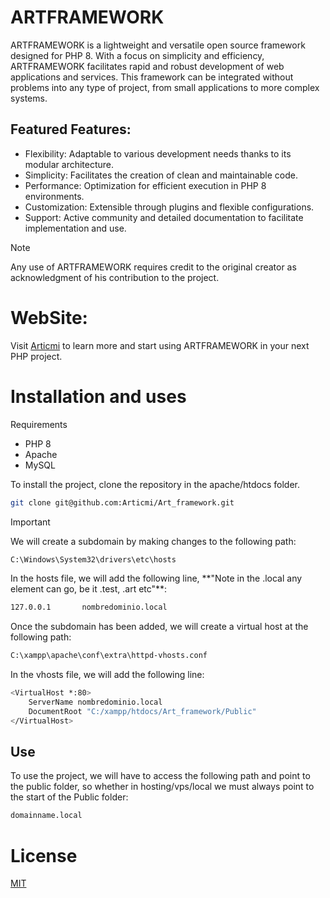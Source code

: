 # ARTFRAMEWORK
ARTFRAMEWORK is a lightweight and versatile open source framework designed for PHP 8. With a focus on simplicity and efficiency, ARTFRAMEWORK facilitates rapid and robust development of web applications and services. This framework can be integrated without problems into any type of project, from small applications to more complex systems.

## Featured Features:
<ul>
   <li>Flexibility: Adaptable to various development needs thanks to its modular architecture.</li>
   <li>Simplicity: Facilitates the creation of clean and maintainable code.</li>
   <li>Performance: Optimization for efficient execution in PHP 8 environments.</li>
   <li>Customization: Extensible through plugins and flexible configurations.</li>
   <li>Support: Active community and detailed documentation to facilitate implementation and use.</li>
</ul>

> [!NOTE]
> Any use of ARTFRAMEWORK requires credit to the original creator as acknowledgment of his contribution to the project.

# WebSite:
Visit [Articmi](https://articmi.com/) to learn more and start using ARTFRAMEWORK in your next PHP project.

# Installation and uses
Requirements
<ul>
    <li>PHP 8</li>
    <li>Apache</li>
    <li>MySQL</li>
</ul>

<p>To install the project, clone the repository in the apache/htdocs folder.</p>

```bash
git clone git@github.com:Articmi/Art_framework.git
```

> [!IMPORTANT]
> <p>We will create a subdomain by making changes to the following path:</p>

```bash
C:\Windows\System32\drivers\etc\hosts
```
<p>In the hosts file, we will add the following line, **"Note in the .local any element can go, be it .test, .art etc"**:</p>

```bash
127.0.0.1       nombredominio.local
```

<p>Once the subdomain has been added, we will create a virtual host at the following path:</p>

```bash
C:\xampp\apache\conf\extra\httpd-vhosts.conf
```

<p>In the vhosts file, we will add the following line:</p>

```bash
<VirtualHost *:80>
    ServerName nombredominio.local
    DocumentRoot "C:/xampp/htdocs/Art_framework/Public"
</VirtualHost>
```

<h2>Use</h2>
<p>To use the project, we will have to access the following path and point to the public folder, so whether in hosting/vps/local we must always point to the start of the Public folder:</p>

```bash
domainname.local
```
# License
[MIT](https://choosealicense.com/licenses/mit/)
